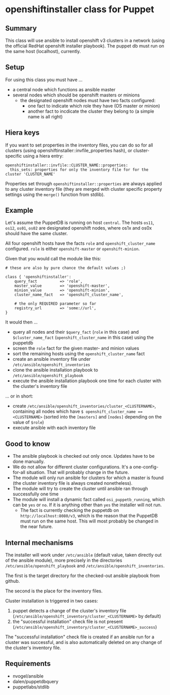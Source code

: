 # openshiftinstaller class for Puppet

## Summary

This class will use ansible to install openshift v3 clusters in a network (using the official RedHat openshift installer playbook). The puppet db must run on the same host (localhost), currently.


## Setup

For using this class you must have ...

* a central node which functions as ansible master
* several nodes which should be openshift masters or minions
  * the designated openshift nodes must have two facts configured:
    * one fact to indicate which role they have (OS master or minion)
    * another fact to incdicate the cluster they belong to (a simple name is all right)

## Hiera keys

If you want to set properties in the inventory files, you can do so for all clusters (using openshiftinstaller::invfile_properties hash), or cluster-specific using a hiera entry:

    openshiftinstaller::invfile::CLUSTER_NAME::properties:
      this_sets: properties for only the inventory file for for the cluster 'CLUSTER_NAME'

Properties set through `openshiftinstaller::properties` are always applied to any cluster inventory file (they are merged with cluster specific property settings using the `merge()` function from stdlib).

## Example

Let's assume the PuppetDB is running on host `central`. The hosts `os11`, `os12`, `os01`, `os02` are designated openshift nodes, where os1x and os0x should have the same cluster.

All four openshift hosts have the facts `role` and `openshift_cluster_name` configured. `role` is either `openshift-master` or `openshift-minion`.

Given that you would call the module like this:

    # these are also by pure chance the default values ;)

    class { 'openshiftinstaller':
        query_fact          => 'role',
        master_value        => 'openshift-master',
        minion_value        => 'openshift-minion',
        cluster_name_fact   => 'openshift_cluster_name',

        # the only REQUIRED parameter so far
        registry_url        => 'some://url',
    }

It would then ...

* query all nodes and their `$query_fact` (`role` in this case) and `$cluster_name_fact` (`openshift_cluster_name` in this case) using the puppetdb
* screen the `role` fact for the given master- and minion values
* sort the remaining hosts using the `openshift_cluster_name` fact
* create an ansible inventory file under `/etc/ansible/openshift_inventories`
* clone the ansible installation playbook to `/etc/ansible/openshift_playbook`
* execute the ansible installation playbook one time for each cluster with the cluster's inventory file

... or in short:

* create `/etc/ansible/openshift_inventories/cluster_<CLUSTERNAME>`, containing all nodes which have `$ openshift_cluster_name == <CLUSTERNAME>` (sorted into the `[masters]` and `[nodes]` depending on the value of `$role`)
* execute ansible with each inventory file


## Good to know

* The ansible playbook is checked out only once. Updates have to be done manually.
* We do not allow for different cluster configurations. It's a one-config-for-all situation. That will probably change in the future.
* The module will only run ansible for clusters for which a master is found (the cluster inventory file is always created nonetheless).
* The module will try to create the cluster until ansible ran through successfully one time
* The module will install a dynamic fact called `osi_puppetb_running`, which can be `yes` or `no`. If it is anything other than `yes` the installer will not run.
  * The fact is currently checking the puppetdb on `http://localhost:8080/v3`, which is the reason that the PuppetDB must run on the same host. This will most probably be changed in the near future.


## Internal mechanisms

The installer will work under `/etc/ansible` (default value, taken directly out of the ansible module), more precisely in the directories `/etc/ansible/openshift_playbook` and `/etc/ansible/openshift_inventories`.

The first is the target directory for the checked-out ansible playbook from github.

The second is the place for the inventory files.

Cluster installation is triggered in two cases:

  1. puppet detects a change of the cluster's inventory file (`/etc/ansible/openshift_inventory/cluster_<CLUSTERNAME>` by default)
  2. the "successful installation" check file is not present (`/etc/ansible/openshift_inventory/cluster_<CLUSTERNAME>_success`)

The "successful installation" check file is created if an ansible run for a cluster was successful, and is also automatically deleted on any change of the cluster's inventory file.


## Requirements

* nvogel/ansible
* dalen/puppetdbquery
* puppetlabs/stdlib
